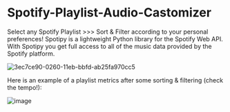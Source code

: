 # Spotify-Playlist-Audio-Castomizer

Select any Spotify Playlist >>> Sort & Filter according to your personal preferences!
Spotipy is a lightweight Python library for the Spotify Web API. With Spotipy you get full access to all of the music data provided by the Spotify platform.

![3ec7ce90-0260-11eb-bbfd-ab25fa970cc5](https://user-images.githubusercontent.com/114693551/202274617-c0cce131-960f-4b70-b2a0-231625d94ced.png)


Here is an example of a playlist metrics after some sorting & filtering (check the tempo!):

![image](https://user-images.githubusercontent.com/114693551/199847227-b8a7a6b8-1d22-4c12-80ba-7a309f19e867.png)

